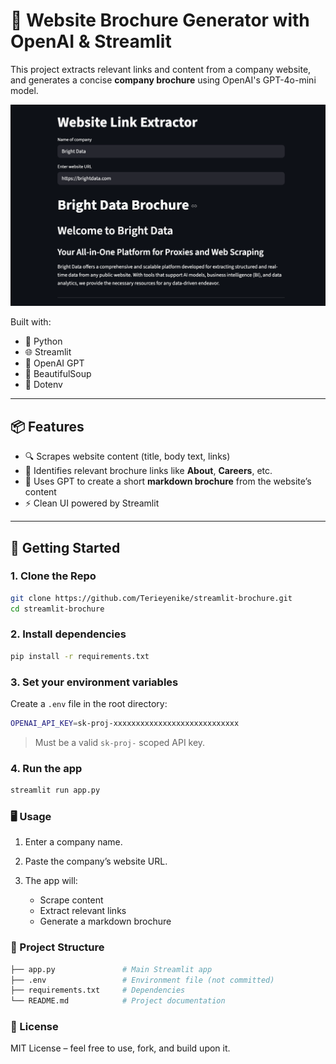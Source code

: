 # 🧠 Website Brochure Generator with OpenAI & Streamlit

This project extracts relevant links and content from a company website, and generates a concise **company brochure** using OpenAI's GPT-4o-mini model.

![brochure generation from a website](./image.png)

Built with:
- 🐍 Python
- 🌐 Streamlit
- 🤖 OpenAI GPT
- 🧼 BeautifulSoup
- 🔐 Dotenv

---

## 📦 Features

- 🔍 Scrapes website content (title, body text, links)
- 🔗 Identifies relevant brochure links like **About**, **Careers**, etc.
- 🧠 Uses GPT to create a short **markdown brochure** from the website’s content
- ⚡ Clean UI powered by Streamlit

---

## 🚀 Getting Started

### 1. Clone the Repo

```bash
git clone https://github.com/Terieyenike/streamlit-brochure.git
cd streamlit-brochure
```

### 2. Install dependencies

```bash
pip install -r requirements.txt
```

### 3. Set your environment variables

Create a `.env` file in the root directory:

```bash
OPENAI_API_KEY=sk-proj-xxxxxxxxxxxxxxxxxxxxxxxxxxxx
```

> Must be a valid `sk-proj-` scoped API key.

### 4. Run the app

```bash
streamlit run app.py
```

### 🖥️ Usage

1. Enter a company name.

2. Paste the company’s website URL.

3. The app will:

    - Scrape content
    - Extract relevant links
    - Generate a markdown brochure

### 📁 Project Structure

```bash
├── app.py               # Main Streamlit app
├── .env                 # Environment file (not committed)
├── requirements.txt     # Dependencies
└── README.md            # Project documentation
```

### 📄 License

MIT License – feel free to use, fork, and build upon it.
